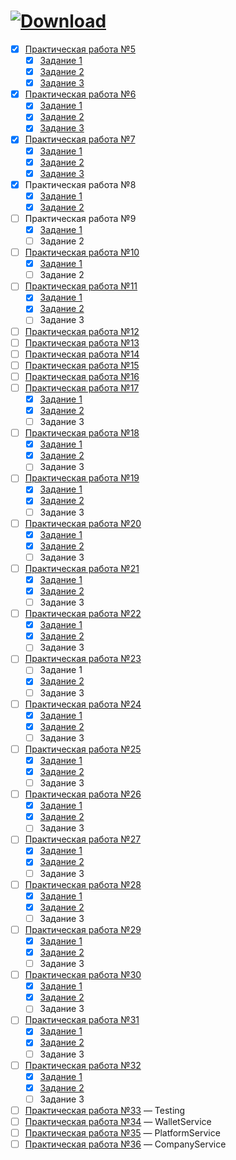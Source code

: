# <a href="https://github.com/xttqd/obt/releases/download/latest/master.zip"><img alt="Download" src="https://custom-icon-badges.demolab.com/badge/-%D0%A1%D0%BA%D0%B0%D1%87%D0%B0%D1%82%D1%8C%20%D1%80%D0%B5%D0%BF%D0%BE%D0%B7%D0%B8%D1%82%D0%BE%D1%80%D0%B8%D0%B9-198754?style=for-the-badge&logo=download&logoColor=white"></a>

- [x] [Практическая работа №5](pdf/2024/Практическая%20работа%205.pdf)
    - [x] [Задание 1](contracts/5.1_DecimalToBinaryConverter.sol)
    - [x] [Задание 2](contracts/5.2_DecimalToHexConverter.sol)
    - [x] [Задание 3](contracts/5.3_BaseConverter.sol)
- [x] [Практическая работа №6](pdf/2024/Практическая%20работа%206.pdf)
    - [x] [Задание 1](contracts/6.1_Calculator.sol)
    - [x] [Задание 2](contracts/6.2_BitwiseCalculator.sol)
    - [x] [Задание 3](contracts/6.3_BitwiseCalculatorAdvanced.sol)
- [x] [Практическая работа №7](pdf/2024/Практическая%20работа%207.pdf)
    - [x] [Задание 1](contracts/7.1_Exponentiation.sol)
    - [x] [Задание 2](contracts/7.2_BitwiseShift.sol)
    - [x] [Задание 3](contracts/7.3_DateCalculator.sol) 
- [x] Практическая работа №8
    - [x] [Задание 1](contracts/8_Note.sol)
    - [x] <a download href="https://github.com/xttqd/obt/raw/refs/heads/master/docs/2022/%D0%9F%D1%80%D0%B0%D0%BA%D1%82%D0%B8%D1%87%D0%B5%D1%81%D0%BA%D0%B0%D1%8F%2014.docx">Задание 2</a>
- [ ] Практическая работа №9
    - [x] [Задание 1](contracts/9_NewNote.sol)
    - [ ] Задание 2
- [ ] [Практическая работа №10](pdf/2024/Практическая%20работа%2010.pdf)
    - [x] [Задание 1](contracts/10_Greetings.sol)
    - [ ] Задание 2
- [ ] [Практическая работа №11](pdf/2024/Практическая%20работа%2011.pdf)
    - [x] [Задание 1](contracts/11_Voting.sol)
    - [x] <a download href="https://github.com/xttqd/obt/raw/refs/heads/master/docs/2022/%D0%9F%D1%80%D0%B0%D0%BA%D1%82%D0%B8%D1%87%D0%B5%D1%81%D0%BA%D0%B0%D1%8F%2032.docx">Задание 2</a>
    - [ ] Задание 3
- [ ] [Практическая работа №12](pdf/2024/Практическая%20работа%2012.pdf)
- [ ] [Практическая работа №13](pdf/2024/Практическая%20работа%2013.pdf)
- [ ] [Практическая работа №14](pdf/2024/Практическая%20работа%2014.pdf)
- [ ] [Практическая работа №15](pdf/2024/Практическая%20работа%2015.pdf)
- [ ] [Практическая работа №16](pdf/2024/Практическая%20работа%2016.pdf)
- [ ] [Практическая работа №17](pdf/2024/Практическая%20работа%2017.pdf)
    - [x] [Задание 1](contracts/17_Owner.sol)
    - [x] <a download href="https://github.com/xttqd/obt/raw/refs/heads/master/docs/2022/%D0%9F%D1%80%D0%B0%D0%BA%D1%82%D0%B8%D1%87%D0%B5%D1%81%D0%BA%D0%B0%D1%8F%2015.docx">Задание 2</a>
    - [ ] Задание 3
- [ ] [Практическая работа №18](pdf/2024/Практическая%20работа%2018.pdf)
    - [x] [Задание 1](contracts/18_Grades.sol)
    - [x] <a download href="https://github.com/xttqd/obt/raw/refs/heads/master/docs/2022/%D0%9F%D1%80%D0%B0%D0%BA%D1%82%D0%B8%D1%87%D0%B5%D1%81%D0%BA%D0%B0%D1%8F%2016.docx">Задание 2</a>
    - [ ] Задание 3
- [ ] [Практическая работа №19](pdf/2024/Практическая%20работа%2019.pdf)
    - [x] [Задание 1](contracts/19_Address.sol)
    - [x] <a download href="https://github.com/xttqd/obt/raw/refs/heads/master/docs/2022/%D0%9F%D1%80%D0%B0%D0%BA%D1%82%D0%B8%D1%87%D0%B5%D1%81%D0%BA%D0%B0%D1%8F%2017.docx">Задание 2</a>
    - [ ] Задание 3
- [ ] [Практическая работа №20](pdf/2024/Практическая%20работа%2020.pdf)
    - [x] [Задание 1](contracts/20_Voter.sol)
    - [x] <a download href="https://github.com/xttqd/obt/raw/refs/heads/master/docs/2022/%D0%9F%D1%80%D0%B0%D0%BA%D1%82%D0%B8%D1%87%D0%B5%D1%81%D0%BA%D0%B0%D1%8F%2018.docx">Задание 2</a>
    - [ ] Задание 3
- [ ] [Практическая работа №21](pdf/2024/Практическая%20работа%2021.pdf)
    - [x] [Задание 1](contracts/21_RandomSeven.sol)
    - [x] <a download href="https://github.com/xttqd/obt/raw/refs/heads/master/docs/2022/%D0%9F%D1%80%D0%B0%D0%BA%D1%82%D0%B8%D1%87%D0%B5%D1%81%D0%BA%D0%B0%D1%8F%2019.docx">Задание 2</a>
    - [ ] Задание 3
- [ ] [Практическая работа №22](pdf/2024/Практическая%20работа%2022.pdf)
    - [x] [Задание 1](contracts/22_RLottery.sol)
    - [x] <a download href="https://github.com/xttqd/obt/raw/refs/heads/master/docs/2022/%D0%9F%D1%80%D0%B0%D0%BA%D1%82%D0%B8%D1%87%D0%B5%D1%81%D0%BA%D0%B0%D1%8F%2020.docx">Задание 2</a>
    - [ ] Задание 3
- [ ] [Практическая работа №23](pdf/2024/Практическая%20работа%2023.pdf)
    - [ ] Задание 1
    - [x] <a download href="https://github.com/xttqd/obt/raw/refs/heads/master/docs/2022/%D0%9F%D1%80%D0%B0%D0%BA%D1%82%D0%B8%D1%87%D0%B5%D1%81%D0%BA%D0%B0%D1%8F%2021.docx">Задание 2</a>
    - [ ] Задание 3
- [ ] [Практическая работа №24](pdf/2024/Практическая%20работа%2024.pdf)
    - [x] [Задание 1](contracts/24_Dice_2.sol)
    - [x] <a download href="https://github.com/xttqd/obt/raw/refs/heads/master/docs/2022/%D0%9F%D1%80%D0%B0%D0%BA%D1%82%D0%B8%D1%87%D0%B5%D1%81%D0%BA%D0%B0%D1%8F%2022(%D0%94%D0%BE%D0%B4%D0%B5%D0%BB%D0%B0%D1%82%D1%8C).docx">Задание 2</a>
    - [ ] Задание 3
- [ ] [Практическая работа №25](pdf/2024/Практическая%20работа%2025.pdf)
    - [x] [Задание 1](contracts/25_DragonFarm.sol)
    - [x] <a download href="https://github.com/xttqd/obt/raw/refs/heads/master/docs/2022/%D0%9F%D1%80%D0%B0%D0%BA%D1%82%D0%B8%D1%87%D0%B5%D1%81%D0%BA%D0%B0%D1%8F%2023.docx">Задание 2</a>
    - [ ] Задание 3
- [ ] [Практическая работа №26](pdf/2024/Практическая%20работа%2026.pdf)
    - [x] [Задание 1](contracts/26_DragonForge.sol)
    - [x] <a download href="https://github.com/xttqd/obt/raw/refs/heads/master/docs/2022/%D0%9F%D1%80%D0%B0%D0%BA%D1%82%D0%B8%D1%87%D0%B5%D1%81%D0%BA%D0%B0%D1%8F%2024.docx">Задание 2</a>
    - [ ] Задание 3
- [ ] [Практическая работа №27](pdf/2024/Практическая%20работа%2027.pdf)
    - [x] [Задание 1](contracts/27_Transaction.sol)
    - [x] <a download href="https://github.com/xttqd/obt/raw/refs/heads/master/docs/2022/%D0%9F%D1%80%D0%B0%D0%BA%D1%82%D0%B8%D1%87%D0%B5%D1%81%D0%BA%D0%B0%D1%8F%2025.docx">Задание 2</a>
    - [ ] Задание 3
- [ ] [Практическая работа №28](pdf/2024/Практическая%20работа%2028.pdf)
    - [x] [Задание 1](contracts/28_Split.sol)
    - [x] <a download href="https://github.com/xttqd/obt/raw/refs/heads/master/docs/2022/%D0%9F%D1%80%D0%B0%D0%BA%D1%82%D0%B8%D1%87%D0%B5%D1%81%D0%BA%D0%B0%D1%8F%2026.docx">Задание 2</a>
    - [ ] Задание 3
- [ ] [Практическая работа №29](pdf/2024/Практическая%20работа%2029.pdf)
    - [x] [Задание 1](contracts/29_Donation.sol)
    - [x] <a download href="https://github.com/xttqd/obt/raw/refs/heads/master/docs/2022/%D0%9F%D1%80%D0%B0%D0%BA%D1%82%D0%B8%D1%87%D0%B5%D1%81%D0%BA%D0%B0%D1%8F%2027.docx">Задание 2</a>
    - [ ] Задание 3
- [ ] [Практическая работа №30](pdf/2024/Практическая%20работа%2030.pdf)
    - [x] [Задание 1](contracts/30_BankDeposit.sol)
    - [x] <a download href="https://github.com/xttqd/obt/raw/refs/heads/master/docs/2022/%D0%9F%D1%80%D0%B0%D0%BA%D1%82%D0%B8%D1%87%D0%B5%D1%81%D0%BA%D0%B0%D1%8F%2026.docx">Задание 2</a>
    - [ ] Задание 3
- [ ] [Практическая работа №31](pdf/2024/Практическая%20работа%2031.pdf)
    - [x] [Задание 1](contracts/31_Insurance.sol)
    - [x] <a download href="https://github.com/xttqd/obt/raw/refs/heads/master/docs/2022/%D0%9F%D1%80%D0%B0%D0%BA%D1%82%D0%B8%D1%87%D0%B5%D1%81%D0%BA%D0%B0%D1%8F%2029.docx">Задание 2</a>
    - [ ] Задание 3
- [ ] [Практическая работа №32](pdf/2024/Практическая%20работа%2032.pdf)
    - [x] [Задание 1](contracts/32_MyCoin.sol)
    - [x] <a download href="https://github.com/xttqd/obt/raw/refs/heads/master/docs/2022/%D0%9F%D1%80%D0%B0%D0%BA%D1%82%D0%B8%D1%87%D0%B5%D1%81%D0%BA%D0%B0%D1%8F%2030.docx">Задание 2</a>
    - [ ] Задание 3
- [ ] [Практическая работа №33](pdf/2024/Практическая%20работа%2033.pdf) — Testing
- [ ] [Практическая работа №34](pdf/2024/Практическая%20работа%2034.pdf) — WalletService
- [ ] [Практическая работа №35](pdf/2024/Практическая%20работа%2035.pdf) — PlatformService
- [ ] [Практическая работа №36](pdf/2024/Практическая%20работа%2036.pdf) — CompanyService
